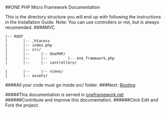 ##ONE PHP Micro Framework Documentation

This is the directory structure you will end up with following the instructions in the Installation Guide.
Note: You can use controllers or not, but is always recomended.
####MVC

    |-- ROOT
    |       |-- .htacess
    |       |-- index.php
    |       |-- src/
    |       |--     |-- OnePHP/ 
    |       |--     |--         |-- one_framework.php
    |       |--     |-- controllers/    

    |       |--     |-- views/
    |       |-- assets/

####All your code must go inside src/ folder.
###Next: [Routing ](https://github.com/juliomatcom/one-php-microframework/blob/master/docs/routing.md "Start with routings")

#####This documentation is served in [oneframework.net ](http://oneframework.net/docs/ "More documentation of the One Framework")
######Contribute and improve this documentation.
######Click Edit and Fork the project.